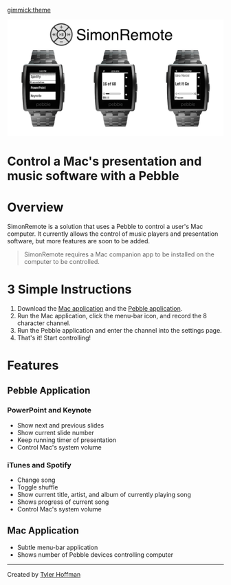 [gimmick:theme](yeti)
 
![](images/header.png)

# Control a Mac's presentation and music software with a Pebble

# Overview
SimonRemote is a solution that uses a Pebble to control a user's Mac computer. It currently allows the control of music players and presentation software, but more features are soon to be added. 

> SimonRemote requires a Mac companion app to be installed on the computer to be controlled. 


# 3 Simple Instructions
1. Download the [Mac application](mac.md) and the [Pebble application](pebble.md).
2. Run the Mac application, click the menu-bar icon, and record the 8 character channel.
3. Run the Pebble application and enter the channel into the settings page.
4. That's it! Start controlling!

# Features

## Pebble Application

### PowerPoint and Keynote
- Show next and previous slides
- Show current slide number
- Keep running timer of presentation
- Control Mac's system volume

### iTunes and Spotify
- Change song
- Toggle shuffle
- Show current title, artist, and album of currently playing song
- Shows progress of current song
- Control Mac's system volume

## Mac Application
- Subtle menu-bar application
- Shows number of Pebble devices controlling computer

----
Created by [Tyler Hoffman](https://github.com/tyhoff)